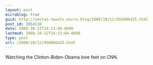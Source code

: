 ```yaml
---
layout: post
microblog: true
guid: http://vmstan-tweets.micro.blog/2008/10/12/956806425.html
post_id: 3054130
date: 2008-10-12T14:13:04-0600
lastmod: 2008-10-12T14:13:04-0600
type: post
url: /2008/10/12/956806425.html
---
```

Watching the Clinton-Biden-Obama love feet on CNN.
